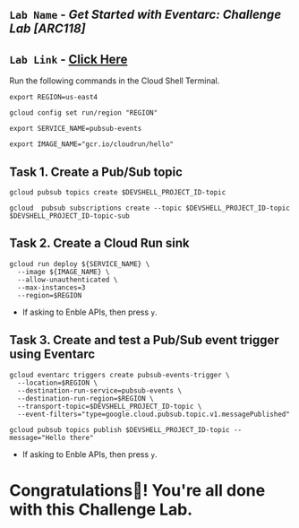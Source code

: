## `Lab Name` - *Get Started with Eventarc: Challenge Lab [ARC118]*

## `Lab Link` - [Click Here](https://www.cloudskillsboost.google/focuses/63244?parent=catalog)


Run the following commands in the Cloud Shell Terminal.


```
export REGION=us-east4

gcloud config set run/region "REGION"

export SERVICE_NAME=pubsub-events

export IMAGE_NAME="gcr.io/cloudrun/hello"
```


## Task 1. Create a Pub/Sub topic

```
gcloud pubsub topics create $DEVSHELL_PROJECT_ID-topic

gcloud  pubsub subscriptions create --topic $DEVSHELL_PROJECT_ID-topic $DEVSHELL_PROJECT_ID-topic-sub
```


## Task 2. Create a Cloud Run sink

```
gcloud run deploy ${SERVICE_NAME} \
  --image ${IMAGE_NAME} \
  --allow-unauthenticated \
  --max-instances=3
  --region=$REGION
```

* If asking to Enble APIs, then press `y`.

## Task 3. Create and test a Pub/Sub event trigger using Eventarc

```
gcloud eventarc triggers create pubsub-events-trigger \
  --location=$REGION \
  --destination-run-service=pubsub-events \
  --destination-run-region=$REGION \
  --transport-topic=$DEVSHELL_PROJECT_ID-topic \
  --event-filters="type=google.cloud.pubsub.topic.v1.messagePublished"

gcloud pubsub topics publish $DEVSHELL_PROJECT_ID-topic --message="Hello there"
```
* If asking to Enble APIs, then press `y`.


# Congratulations🎉! You're all done with this Challenge Lab.